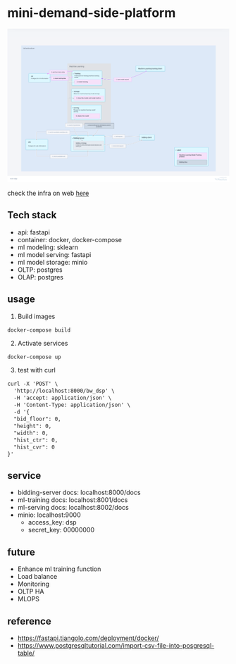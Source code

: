 # mini-demand-side-platform
![image](pictures/mini-dsp.png)

check the infra on web [here](https://www.plectica.com/maps/EBS5LQRHZ)
## Tech stack
- api: fastapi
- container: docker, docker-compose
- ml modeling: sklearn
- ml model serving: fastapi
- ml model storage: minio
- OLTP: postgres
- OLAP: postgres


## usage
1. Build images
```
docker-compose build
```

2. Activate services
```
docker-compose up
```

3. test with curl
```
curl -X 'POST' \
  'http://localhost:8000/bw_dsp' \
  -H 'accept: application/json' \
  -H 'Content-Type: application/json' \
  -d '{
  "bid_floor": 0,
  "height": 0,
  "width": 0,
  "hist_ctr": 0,
  "hist_cvr": 0
}'
```

## service
- bidding-server docs: localhost:8000/docs
- ml-training docs: localhost:8001/docs
- ml-serving docs: localhost:8002/docs
- minio: localhost:9000
  - access_key: dsp
  - secret_key: 00000000

## future
- Enhance ml training function
- Load balance
- Monitoring
- OLTP HA
- MLOPS

## reference
- https://fastapi.tiangolo.com/deployment/docker/
- https://www.postgresqltutorial.com/import-csv-file-into-posgresql-table/